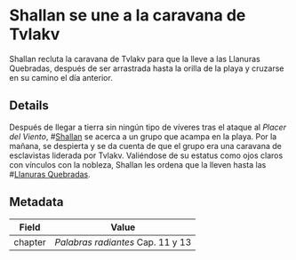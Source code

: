 # Shallan se une a la caravana de Tvlakv
Shallan recluta la caravana de Tvlakv para que la lleve a las Llanuras Quebradas, después de ser arrastrada hasta la orilla de la playa y cruzarse en su camino el día anterior.

## Details
Después de llegar a tierra sin ningún tipo de víveres tras el ataque al *Placer del Viento*, #[Shallan](characters/shallan) se acerca a un grupo que acampa en la playa. Por la mañana, se despierta y se da cuenta de que el grupo era una caravana de esclavistas liderada por Tvlakv. Valiéndose de su estatus como ojos claros con vínculos con la nobleza, Shallan les ordena que la lleven hasta las #[Llanuras Quebradas](locations/shattered-plains).

## Metadata
| Field | Value |
| ----- | ----- |
| chapter | *Palabras radiantes* Cap. 11 y 13 |
